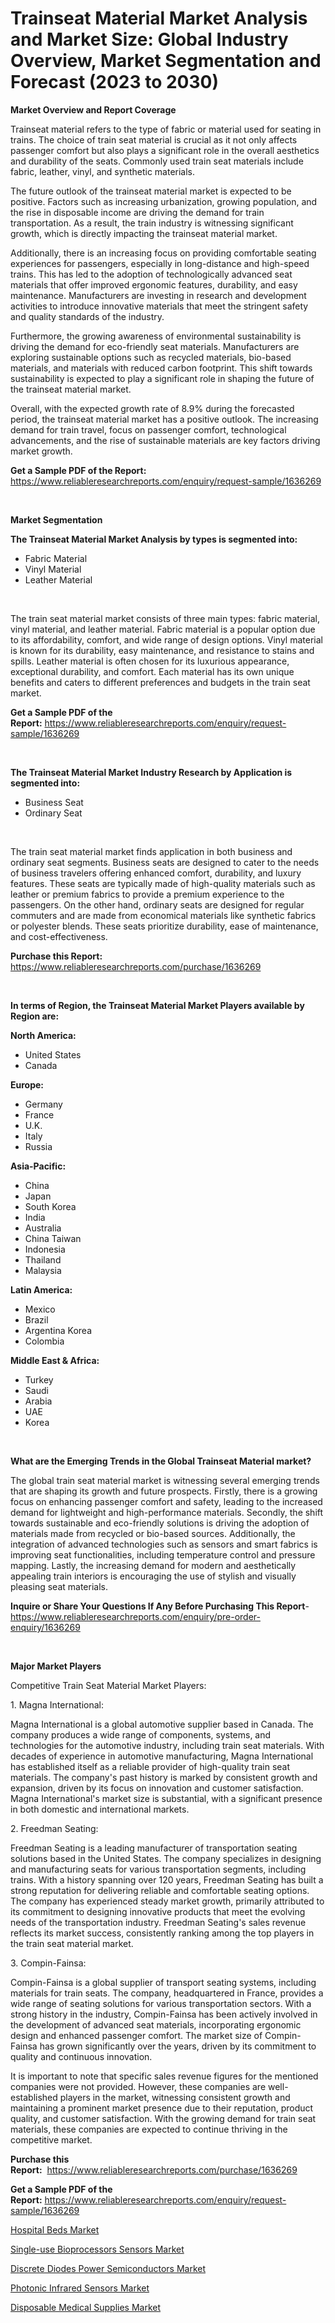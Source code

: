 <p><h1>Trainseat Material Market Analysis and Market Size: Global Industry Overview, Market Segmentation and Forecast (2023 to 2030)</h1></p><p><strong>Market Overview and Report Coverage</strong></p>
<p><p>Trainseat material refers to the type of fabric or material used for seating in trains. The choice of train seat material is crucial as it not only affects passenger comfort but also plays a significant role in the overall aesthetics and durability of the seats. Commonly used train seat materials include fabric, leather, vinyl, and synthetic materials.</p><p>The future outlook of the trainseat material market is expected to be positive. Factors such as increasing urbanization, growing population, and the rise in disposable income are driving the demand for train transportation. As a result, the train industry is witnessing significant growth, which is directly impacting the trainseat material market.</p><p>Additionally, there is an increasing focus on providing comfortable seating experiences for passengers, especially in long-distance and high-speed trains. This has led to the adoption of technologically advanced seat materials that offer improved ergonomic features, durability, and easy maintenance. Manufacturers are investing in research and development activities to introduce innovative materials that meet the stringent safety and quality standards of the industry.</p><p>Furthermore, the growing awareness of environmental sustainability is driving the demand for eco-friendly seat materials. Manufacturers are exploring sustainable options such as recycled materials, bio-based materials, and materials with reduced carbon footprint. This shift towards sustainability is expected to play a significant role in shaping the future of the trainseat material market.</p><p>Overall, with the expected growth rate of 8.9% during the forecasted period, the trainseat material market has a positive outlook. The increasing demand for train travel, focus on passenger comfort, technological advancements, and the rise of sustainable materials are key factors driving market growth.</p></p>
<p><strong>Get a Sample PDF of the Report:</strong> <a href="https://www.reliableresearchreports.com/enquiry/request-sample/1636269">https://www.reliableresearchreports.com/enquiry/request-sample/1636269</a></p>
<p>&nbsp;</p>
<p><strong>Market Segmentation</strong></p>
<p><strong>The Trainseat Material Market Analysis by types is segmented into:</strong></p>
<p><ul><li>Fabric Material</li><li>Vinyl Material</li><li>Leather Material</li></ul></p>
<p>&nbsp;</p>
<p><p>The train seat material market consists of three main types: fabric material, vinyl material, and leather material. Fabric material is a popular option due to its affordability, comfort, and wide range of design options. Vinyl material is known for its durability, easy maintenance, and resistance to stains and spills. Leather material is often chosen for its luxurious appearance, exceptional durability, and comfort. Each material has its own unique benefits and caters to different preferences and budgets in the train seat market.</p></p>
<p><strong>Get a Sample PDF of the Report:</strong>&nbsp;<a href="https://www.reliableresearchreports.com/enquiry/request-sample/1636269">https://www.reliableresearchreports.com/enquiry/request-sample/1636269</a></p>
<p>&nbsp;</p>
<p><strong>The Trainseat Material Market Industry Research by Application is segmented into:</strong></p>
<p><ul><li>Business Seat</li><li>Ordinary Seat</li></ul></p>
<p>&nbsp;</p>
<p><p>The train seat material market finds application in both business and ordinary seat segments. Business seats are designed to cater to the needs of business travelers offering enhanced comfort, durability, and luxury features. These seats are typically made of high-quality materials such as leather or premium fabrics to provide a premium experience to the passengers. On the other hand, ordinary seats are designed for regular commuters and are made from economical materials like synthetic fabrics or polyester blends. These seats prioritize durability, ease of maintenance, and cost-effectiveness.</p></p>
<p><strong>Purchase this Report:</strong>&nbsp; <a href="https://www.reliableresearchreports.com/purchase/1636269">https://www.reliableresearchreports.com/purchase/1636269</a></p>
<p>&nbsp;</p>
<p><strong>In terms of Region, the Trainseat Material Market Players available by Region are:</strong></p>
<p>
    <p> <strong> North America: </strong>
        <ul>
            <li>United States</li>
            <li>Canada</li>
        </ul>
        </p> 
    <p> <strong> Europe: </strong>
        <ul>
            <li>Germany</li>
            <li>France</li>
            <li>U.K.</li>
            <li>Italy</li>
            <li>Russia</li>
        </ul>
        </p> 
    <p> <strong> Asia-Pacific: </strong>
        <ul>
            <li>China</li>
            <li>Japan</li>
            <li>South Korea</li>
            <li>India</li>
            <li>Australia</li>
            <li>China Taiwan</li>
            <li>Indonesia</li>
            <li>Thailand</li>
            <li>Malaysia</li>
        </ul>
        </p> 
    <p> <strong> Latin America: </strong>
        <ul>
            <li>Mexico</li>
            <li>Brazil</li>
            <li>Argentina Korea</li>
            <li>Colombia</li>
        </ul>
        </p> 
    <p> <strong> Middle East & Africa: </strong>
        <ul>
            <li>Turkey</li>
            <li>Saudi</li>
            <li>Arabia</li>
            <li>UAE</li>
            <li>Korea</li>
        </ul>
    </p>
    </p>
<p>&nbsp;</p>
<p><strong>What are the Emerging Trends in the Global Trainseat Material market?</strong></p>
<p><p>The global train seat material market is witnessing several emerging trends that are shaping its growth and future prospects. Firstly, there is a growing focus on enhancing passenger comfort and safety, leading to the increased demand for lightweight and high-performance materials. Secondly, the shift towards sustainable and eco-friendly solutions is driving the adoption of materials made from recycled or bio-based sources. Additionally, the integration of advanced technologies such as sensors and smart fabrics is improving seat functionalities, including temperature control and pressure mapping. Lastly, the increasing demand for modern and aesthetically appealing train interiors is encouraging the use of stylish and visually pleasing seat materials.</p></p>
<p><strong>Inquire or Share Your Questions If Any Before Purchasing This Report</strong>- <a href="https://www.reliableresearchreports.com/enquiry/pre-order-enquiry/1636269">https://www.reliableresearchreports.com/enquiry/pre-order-enquiry/1636269</a></p>
<p>&nbsp;</p>
<p><strong>Major Market Players</strong></p>
<p><p>Competitive Train Seat Material Market Players:</p><p>1. Magna International:</p><p>Magna International is a global automotive supplier based in Canada. The company produces a wide range of components, systems, and technologies for the automotive industry, including train seat materials. With decades of experience in automotive manufacturing, Magna International has established itself as a reliable provider of high-quality train seat materials. The company's past history is marked by consistent growth and expansion, driven by its focus on innovation and customer satisfaction. Magna International's market size is substantial, with a significant presence in both domestic and international markets.</p><p>2. Freedman Seating:</p><p>Freedman Seating is a leading manufacturer of transportation seating solutions based in the United States. The company specializes in designing and manufacturing seats for various transportation segments, including trains. With a history spanning over 120 years, Freedman Seating has built a strong reputation for delivering reliable and comfortable seating options. The company has experienced steady market growth, primarily attributed to its commitment to designing innovative products that meet the evolving needs of the transportation industry. Freedman Seating's sales revenue reflects its market success, consistently ranking among the top players in the train seat material market.</p><p>3. Compin-Fainsa:</p><p>Compin-Fainsa is a global supplier of transport seating systems, including materials for train seats. The company, headquartered in France, provides a wide range of seating solutions for various transportation sectors. With a strong history in the industry, Compin-Fainsa has been actively involved in the development of advanced seat materials, incorporating ergonomic design and enhanced passenger comfort. The market size of Compin-Fainsa has grown significantly over the years, driven by its commitment to quality and continuous innovation.</p><p>It is important to note that specific sales revenue figures for the mentioned companies were not provided. However, these companies are well-established players in the market, witnessing consistent growth and maintaining a prominent market presence due to their reputation, product quality, and customer satisfaction. With the growing demand for train seat materials, these companies are expected to continue thriving in the competitive market.</p></p>
<p><strong>Purchase this Report:</strong>&nbsp;&nbsp;<a href="https://www.reliableresearchreports.com/purchase/1636269">https://www.reliableresearchreports.com/purchase/1636269</a></p>
<p></p>
<p><strong>Get a Sample PDF of the Report:</strong>&nbsp;<a href="https://www.reliableresearchreports.com/enquiry/request-sample/1636269">https://www.reliableresearchreports.com/enquiry/request-sample/1636269</a></p>
<p><p><a href="https://medium.com/@wadeodinnn745/hospital-beds-market-report-reveals-the-latest-trends-and-growth-opportunities-of-this-market-9a6272dd188e">Hospital Beds Market</a></p><p><a href="https://www.linkedin.com/pulse/single-use-bioprocessors-sensors-market-research-report-unlocks-jfgle/">Single-use Bioprocessors Sensors Market</a></p><p><a href="https://www.linkedin.com/pulse/discrete-diodes-power-semiconductors-market-research-report-wl82e/">Discrete Diodes Power Semiconductors Market</a></p><p><a href="https://www.linkedin.com/pulse/photonic-infrared-sensors-market-research-report-flvse/">Photonic Infrared Sensors Market</a></p><p><a href="https://medium.com/@ziansann43365/disposable-medical-supplies-market-furnishes-information-on-market-share-market-trends-and-market-5e60da06bf3f">Disposable Medical Supplies Market</a></p></p>